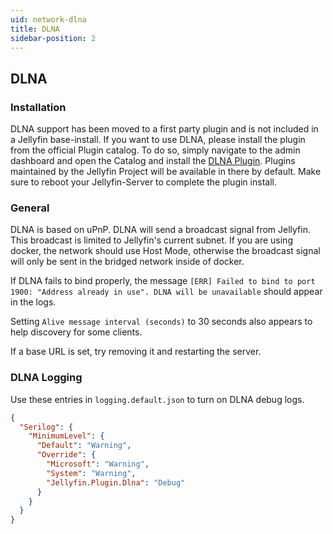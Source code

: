 ```yaml
---
uid: network-dlna
title: DLNA
sidebar-position: 2
---
```


## DLNA

### Installation

DLNA support has been moved to a first party plugin and is not included in a Jellyfin base-install.
If you want to use DLNA, please install the plugin from the official Plugin catalog.
To do so, simply navigate to the admin dashboard and open the Catalog and install the [DLNA Plugin](https://github.com/jellyfin/jellyfin-plugin-dlna). Plugins maintained by the Jellyfin Project will be available in there by default.
Make sure to reboot your Jellyfin-Server to complete the plugin install.

### General

DLNA is based on uPnP.
DLNA will send a broadcast signal from Jellyfin.
This broadcast is limited to Jellyfin's current subnet.
If you are using docker, the network should use Host Mode, otherwise the broadcast signal will only be sent in the bridged network inside of docker.

If DLNA fails to bind properly, the message `[ERR] Failed to bind to port 1900: "Address already in use". DLNA will be unavailable` should appear in the logs.

Setting `Alive message interval (seconds)` to 30 seconds also appears to help discovery for some clients.

If a base URL is set, try removing it and restarting the server.

### DLNA Logging

Use these entries in `logging.default.json` to turn on DLNA debug logs.

```json
{
  "Serilog": {
    "MinimumLevel": {
      "Default": "Warning",
      "Override": {
        "Microsoft": "Warning",
        "System": "Warning",
        "Jellyfin.Plugin.Dlna": "Debug"
      }
    }
  }
}
```
